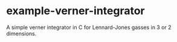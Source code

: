 # example-verner-integrator
A simple verner integrator in C for Lennard-Jones gasses in 3 or 2 dimensions.
